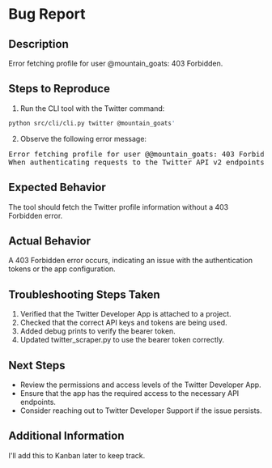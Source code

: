 # Bug Report
## Description
Error fetching profile for user @mountain_goats: 403 Forbidden.

## Steps to Reproduce

1. Run the CLI tool with the Twitter command:
```bash
python src/cli/cli.py twitter @mountain_goats'
```
2. Observe the following error message:
<PRE>
Error fetching profile for user @@mountain_goats: 403 Forbidden
When authenticating requests to the Twitter API v2 endpoints, you must use keys and tokens from a Twitter developer App that is attached to a Project. You can create a project via the developer portal.
</PRE>

## Expected Behavior

The tool should fetch the Twitter profile information without a 403 Forbidden error.

## Actual Behavior

A 403 Forbidden error occurs, indicating an issue with the authentication tokens or the app configuration.

## Troubleshooting Steps Taken
1. Verified that the Twitter Developer App is attached to a project.
2. Checked that the correct API keys and tokens are being used.
3. Added debug prints to verify the bearer token.
4. Updated twitter_scraper.py to use the bearer token correctly.

## Next Steps

- Review the permissions and access levels of the Twitter Developer App.
- Ensure that the app has the required access to the necessary API endpoints.
- Consider reaching out to Twitter Developer Support if the issue persists.

## Additional Information

I'll add this to Kanban later to keep track.
